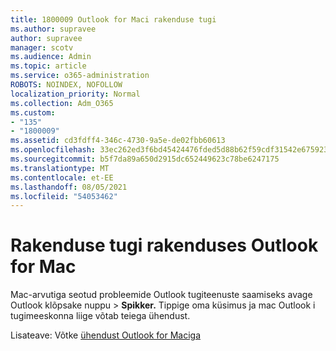 ```yaml
---
title: 1800009 Outlook for Maci rakenduse tugi
ms.author: supravee
author: supravee
manager: scotv
ms.audience: Admin
ms.topic: article
ms.service: o365-administration
ROBOTS: NOINDEX, NOFOLLOW
localization_priority: Normal
ms.collection: Adm_O365
ms.custom:
- "135"
- "1800009"
ms.assetid: cd3fdff4-346c-4730-9a5e-de02fbb60613
ms.openlocfilehash: 33ec262ed3f6bd45424476fded5d88b62f59cdf31542e675923a030f1d6b8fa0
ms.sourcegitcommit: b5f7da89a650d2915dc652449623c78be6247175
ms.translationtype: MT
ms.contentlocale: et-EE
ms.lasthandoff: 08/05/2021
ms.locfileid: "54053462"
---
```

# <a name="in-app-support-in-outlook-for-mac"></a>Rakenduse tugi rakenduses Outlook for Mac

Mac-arvutiga seotud probleemide Outlook tugiteenuste saamiseks avage Outlook klõpsake  nuppu \> **Spikker.** Tippige oma küsimus ja mac Outlook i tugimeeskonna liige võtab teiega ühendust. 

Lisateave: Võtke [ühendust Outlook for Maciga](https://support.office.com//article/d0410177-8e65-4487-93f7-206a3a3d71a8)